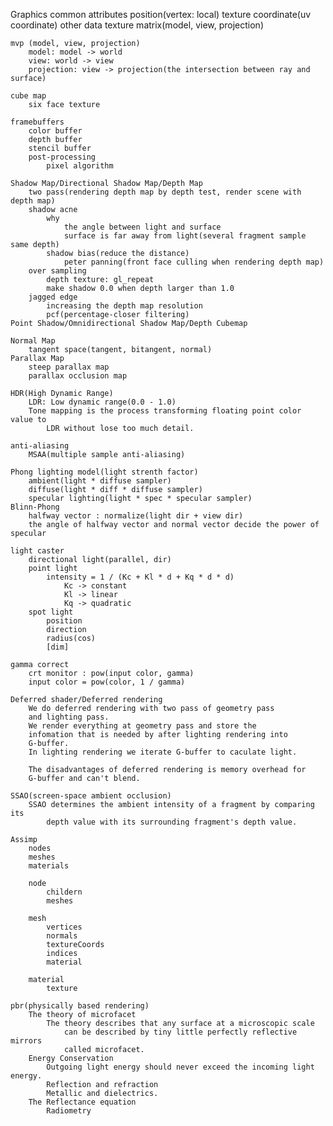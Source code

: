 Graphics
    common attributes
        position(vertex: local)
        texture coordinate(uv coordinate)
    other data
        texture
        matrix(model, view, projection)

    mvp (model, view, projection)
        model: model -> world
        view: world -> view
        projection: view -> projection(the intersection between ray and surface)

    cube map
        six face texture

    framebuffers
        color buffer
        depth buffer
        stencil buffer
        post-processing
            pixel algorithm

    Shadow Map/Directional Shadow Map/Depth Map
        two pass(rendering depth map by depth test, render scene with depth map)
        shadow acne
            why
                the angle between light and surface
                surface is far away from light(several fragment sample same depth)
            shadow bias(reduce the distance)
                peter panning(front face culling when rendering depth map)
        over sampling
            depth texture: gl_repeat
            make shadow 0.0 when depth larger than 1.0
        jagged edge
            increasing the depth map resolution
            pcf(percentage-closer filtering)
    Point Shadow/Omnidirectional Shadow Map/Depth Cubemap

    Normal Map
        tangent space(tangent, bitangent, normal)
    Parallax Map
        steep parallax map
        parallax occlusion map

    HDR(High Dynamic Range)
        LDR: Low dynamic range(0.0 - 1.0)
        Tone mapping is the process transforming floating point color value to 
            LDR without lose too much detail.

    anti-aliasing
        MSAA(multiple sample anti-aliasing)

    Phong lighting model(light strenth factor)
        ambient(light * diffuse sampler)
        diffuse(light * diff * diffuse sampler)
        specular lighting(light * spec * specular sampler) 
    Blinn-Phong
        halfway vector : normalize(light dir + view dir)
        the angle of halfway vector and normal vector decide the power of specular

    light caster
        directional light(parallel, dir)
        point light
            intensity = 1 / (Kc + Kl * d + Kq * d * d)
                Kc -> constant
                Kl -> linear
                Kq -> quadratic
        spot light
            position
            direction
            radius(cos)
            [dim]

    gamma correct
        crt monitor : pow(input color, gamma)
        input color = pow(color, 1 / gamma) 

    Deferred shader/Deferred rendering
        We do deferred rendering with two pass of geometry pass
        and lighting pass.
        We render everything at geometry pass and store the 
        infomation that is needed by after lighting rendering into
        G-buffer.
        In lighting rendering we iterate G-buffer to caculate light.

        The disadvantages of deferred rendering is memory overhead for
        G-buffer and can't blend.

    SSAO(screen-space ambient occlusion)
        SSAO determines the ambient intensity of a fragment by comparing its
            depth value with its surrounding fragment's depth value.
    
    Assimp
        nodes
        meshes
        materials

        node
            childern
            meshes

        mesh
            vertices
            normals
            textureCoords
            indices
            material
        
        material
            texture

    pbr(physically based rendering)
        The theory of microfacet
            The theory describes that any surface at a microscopic scale
                can be described by tiny little perfectly reflective mirrors
                called microfacet. 
        Energy Conservation
            Outgoing light energy should never exceed the incoming light energy.
            Reflection and refraction
            Metallic and dielectrics.
        The Reflectance equation
            Radiometry
